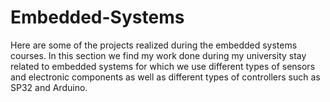 # Embedded-Systems
Here are some of the projects realized during the embedded systems courses.
In this section we find my work done during my university stay related to embedded systems for which we use different types of sensors and electronic components as well as different types of controllers such as SP32 and Arduino.
